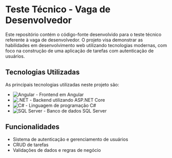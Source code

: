# Teste Técnico - Vaga de Desenvolvedor

Este repositório contém o código-fonte desenvolvido para o teste técnico referente à vaga de desenvolvedor. O projeto visa demonstrar as habilidades em desenvolvimento web utilizando tecnologias modernas, com foco na construção de uma aplicação de tarefas com autenticação de usuários.

## Tecnologias Utilizadas

As principais tecnologias utilizadas neste projeto são:

- ![Angular](https://img.shields.io/badge/Angular-DD0031?style=for-the-badge&logo=angular&logoColor=white) - Frontend em Angular
- ![.NET](https://img.shields.io/badge/.NET-512BD4?style=for-the-badge&logo=dotnet&logoColor=white) - Backend utilizando ASP.NET Core
- ![C#](https://img.shields.io/badge/C%23-239120?style=for-the-badge&logo=c-sharp&logoColor=white) - Linguagem de programação C#
- ![SQL Server](https://img.shields.io/badge/SQL%20Server-CC2927?style=for-the-badge&logo=microsoft-sql-server&logoColor=white) - Banco de dados SQL Server

## Funcionalidades

- Sistema de autenticação e gerenciamento de usuários
- CRUD de tarefas
- Validações de dados e regras de negócio
